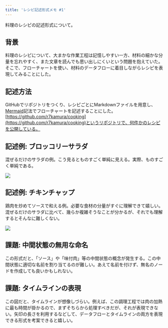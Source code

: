 ```yaml
---
title: 'レシピ記述形式メモ #1'
---
```

料理のレシピの記述形式について。

背景
--

料理のレシピについて、大まかな作業工程は記憶しやすい一方、材料の細かな分量を忘れやすく、また文章を読んでも思い出しにくいという問題を抱えていた。そこで、フローチャートを使い、材料のデータフローに着目しながらレシピを表現してみることにした。

記述方法
----

GitHubでリポジトリをつくり、レシピごとにMarkdownファイルを用意し、[Mermaid](https://mermaid-js.github.io/)記法でフローチャートを記述することにした。[https://github.com/r7kamura/cooking](https://github.com/r7kamura/cooking)というリポジトリで、何件かのレシピを公開している。

記述例: ブロッコリーサラダ
--------------

混ぜるだけのサラダの例。こう見るとものすごく単純に見える。実際、ものすごく単純である。

![](https://lh3.googleusercontent.com/docs/ADP-6oHTu8_OUD1CGGZ1Gaog4tlFC7w6Aoa8cHpAzh4L1F8RA16i8_juse2vnZWfrYCBM_l80ESmUBSKepie0zaTPIihizPzGDMOPCoVG_WZ-ZQalf4hyY_zfzfvy7ZNiIvqP4uxyThWX9LgKRjxlBDvsV800-C6ddppFCML4Pb-9XSEj1D7SEkScm4KTJT39FuGcjhtWTAKAMEPLPhnY1wFLadqvgo_pzYEH1kyB6JRaTpVMe5-anN8Uz1unAgFF44uDW-2WK3fW2w-UMtCirNHXtPXfpfasogog7PzMbVRyj7Yj6NqEwAfDfgz85JwBedqUMpaLzNZkCdis3K2cvJyYIHZ_87ZZVP8QTQy0NBGJnhDBKjODjF52o6tmsQP6ZzqNiNb7UWPHOINFswKM9sX_vSnd2z8xpkEtl8d4pg4UFL0Xe9eE5CZhIKkSfkRTyvFUQWWr6QTzhdbTGEzK6BTz0cwW92-LNfiahW-Ps3k0BxGXWvBtNnPav1pUk--WYmZocP87qvwhD25BCzF2ZPJNXbk2jQCGvL8ExW6dHHwFEtIl0gESv_qsN-KgKLYtzCHDG_bYD2OaYvu4ytGWmWcJ1SxZyb7L6GxRIoWmL5XhSEzx3zP6ecR1ESIdP6YALV8TBPWe22slgZ_sdMGOOAKoZ6IjhZGCG8HgbuOI9BRH3JXgt47AeiGR9T0TQvBUzCYDw_Qh3rO2u3bd7toq1fGixanO_vxNuH7MxceMg8omzfrjwHwfw3MJpkFlGTk2Xq7KNLIznLrRb2CH-zwp9AGYGQeOrw8rlQtlWvo7LBsJHU6R4XuzUGkrcQscXthT4evpyBTNvBcGQQp6PEgi3j5u429ow4X6eGazg7cei7-F7MtlMGaPriq-XgMV15nFRDDf7czHO5ZRkeszoE6hon2yXQh7eY3GsYS-ahWJV05-fzipzEJzPQ5gCYwZDUpMtzJax4-T4-OCKzCI-wbGo5LvVGS-tCmWSJXbZYhMpm7rc0TJYUHI8dpqy2iS7SQ-yQEPLR4OylKMDQkdHZTFOo8VKkpWlnGw5u1MDEI2f_BO3iNrar0kEAwA1L3RRv9sFi8tFsKgk4-qR9xSIEc6LRiNZ_7U48p4gOgBlrEq6-BfUTSADRZmqkRitG9LQO46M8wkSyt6xCaP7_iRbzVf64jziDyh6uMwB5a2FIkSEaMMPCqbck6Cp1or_TmSYoai90FISV3c2l8a8UgsV6v1qls4h4fgdnKS38fnpHEjQKTPhbUgS8Z)

記述例: チキンチャップ
------------

鶏肉を炒めてソースで和える例。必要な食材の分量がすぐに理解できて嬉しい。混ぜるだけのサラダに比べて、幾らか複雑そうなことが分かるが、それでも理解するとそんなに難しくない。

![](https://lh3.googleusercontent.com/docs/ADP-6oGBDuy5LUcIHOsgtODuZ1i9VhJje5etR2TTgz3F2mTg7nePJJv_FcxzvxDla42Melu9Ah0D9_tKTuasfVaV69B2VBNxUAO-jT5eHtIzo4ZEzudPibNiCL4yOCVjbJ2MrvqahVLVG4OKw0Tne_n-C8b4zbHhRO5DDtBVEKac08phgCY9o_qe2UPjkPI6_rdBerUeaqWkWgxafhWrebqYv0KVLgIOdhOR8xIRhty9QgTYWtsGaHdggz1BkOlPzZd7_RWOGM0u_gme20YA-P80ajQS4nvKLe8NL8-EPWc9xqgXZlLdrNtXfPfkMH5rT91c2U35FE-dbc1vHqYNGKxmUY186wetx_dFs5AwcaWdqZbjkW_AcXVuuIS6x9U_p4iybzpjw10gg2O83edVROvvc4KR6BSrZIFIbzVROC4FjtzP7-qYFPLWLgrKIiiNh4-Xjonp42Pi3Lx9Z6zHWi_t92qmXYD9-2Kqd8w-NimHOJzo4wFjpXZzXHURUV41x_UgWPZskIiVJkndXlqq2V8O236m90InsobIjbYf__LSGiTtIxXT2GrSq3Vlmf9ky4gUo_BPL9f0cYflt372rBempLyywNIT9wJt0SumAQ8pSuSqVQmMYpCSFo90FMi68AEu42M66A00-Cl6rOlcBbIR7QtIEQd7s9EyI3M8F2hAuKjr9_pffHMf_TL7QoYaxEZxhLb5ryxJL7p7cP8MTte01QDxxLJ8C4bzcz-Or7fX-YKDlVHfzQCs4SPwjfyseJNEEBXy2pL2cN8E6HVYNA01Nd1zxXiTUYvq9OqsUsklPbqUZZ0sWXSUG4ELQhkfC0LhREDuvl4fqtJcET1eK56uSTTFdJOK208-52cDc2RUoGH5n6b2rCCUsKHmwT_hDiAKDuNw4khYPozmJ87DM_PKXUyhxWVQPN59NVnkq-uEx8h-tMM8UY2VtXyaAz0pqNu_UIQsw-2zvb3F-X6eU-FUUFHCYkU7jf09zpm0hGKX650bfIrUs-ylXHd8D1-rwQOdedub3TINe-0PqZ52bQUFGH0SOOMBUvNtpbjRm3mCcYqoUnSMdUQQJT5Gi3n9WxztP3BdaxeZEcnjMDylP7gFj9v_vVHj9TFyQqC3UevVBMk9m_FJqj-AiogrnBm435xCeK_u6Ofstx6dM2BmGq9x45MKCFh8QlUxW4WU44R7CsO-fEJ7DJkDEE8DYgnSs4MOrq4ykITNpX0VoXCsEaoQCHGn0K8VbEKR0nm1v7CJEhA7IQ3G)

課題: 中間状態の無用な命名
--------------

この形式だと、「ソース」や「味付肉」等の中間状態の概念が発生する。この中間状態に適切な名前を割り当てるのが難しい。あえて名前を付けず、無名のノードを作成しても良いかもしれない。

課題: タイムラインの表現
-------------

この図だと、タイムラインが想像しづらい。例えば、この調理工程では肉の加熱に最も時間が掛かるので、まずそちらから処理すべきだが、それが表現できない。矢印の長さを利用するなどして、データフローとタイムラインの両方を表現できる形式を考案できると嬉しい。
